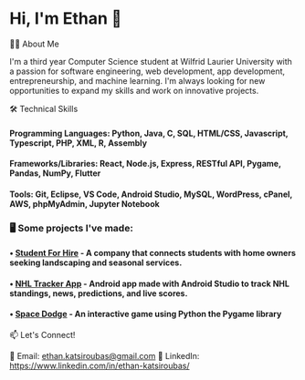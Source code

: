 # **Hi, I'm Ethan** 👋

👨‍💻 About Me

I'm a third year Computer Science student at Wilfrid Laurier University with a passion for software engineering, web development, app development, entrepreneurship, and machine learning. I'm always looking for new opportunities to expand my skills and work on innovative projects.

🛠 Technical Skills

#### **Programming Languages:** Python, Java, C, SQL, HTML/CSS, Javascript, Typescript, PHP, XML, R, Assembly

#### **Frameworks/Libraries:** React, Node.js, Express, RESTful API, Pygame, Pandas, NumPy, Flutter

#### **Tools:** Git, Eclipse, VS Code, Android Studio, MySQL, WordPress, cPanel, AWS, phpMyAdmin, Jupyter Notebook

### 🖥️ Some projects I've made:

#### • [Student For Hire](https://studentforhire.ca/) - A company that connects students with home owners seeking landscaping and seasonal services.

#### • [NHL Tracker App](https://github.com/EthanKatsi/NHL-Tracker-App) - Android app made with Android Studio to track NHL standings, news, predictions, and live scores.

#### • [Space Dodge](https://github.com/EthanKatsi/Space-Dodge-Game) - An interactive game using Python the Pygame library

📫 Let's Connect!

📧 Email: ethan.katsiroubas@gmail.com
🔗 LinkedIn: https://www.linkedin.com/in/ethan-katsiroubas/
